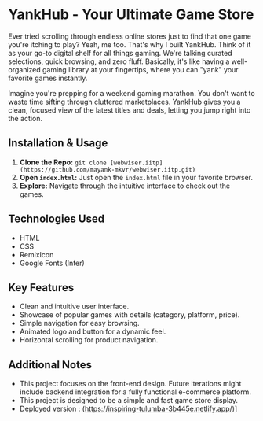 # YankHub - Your Ultimate Game Store

Ever tried scrolling through endless online stores just to find that one game you're itching to play? Yeah, me too. That's why I built YankHub. Think of it as your go-to digital shelf for all things gaming. We're talking curated selections, quick browsing, and zero fluff. Basically, it's like having a well-organized gaming library at your fingertips, where you can "yank" your favorite games instantly.


Imagine you're prepping for a weekend gaming marathon. You don't want to waste time sifting through cluttered marketplaces. YankHub gives you a clean, focused view of the latest titles and deals, letting you jump right into the action.

## Installation & Usage

1.  **Clone the Repo:** `git clone [webwiser.iitp](https://github.com/mayank-mkvr/webwiser.iitp.git)`
2.  **Open `index.html`:** Just open the `index.html` file in your favorite browser.
3.  **Explore:** Navigate through the intuitive interface to check out the games.

## Technologies Used

* HTML
* CSS
* RemixIcon
* Google Fonts (Inter)

## Key Features

* Clean and intuitive user interface.
* Showcase of popular games with details (category, platform, price).
* Simple navigation for easy browsing.
* Animated logo and button for a dynamic feel.
* Horizontal scrolling for product navigation.

## Additional Notes

* This project focuses on the front-end design. Future iterations might include backend integration for a fully functional e-commerce platform.
* This project is designed to be a simple and fast game store display.
* Deployed version : (https://inspiring-tulumba-3b445e.netlify.app/)]
